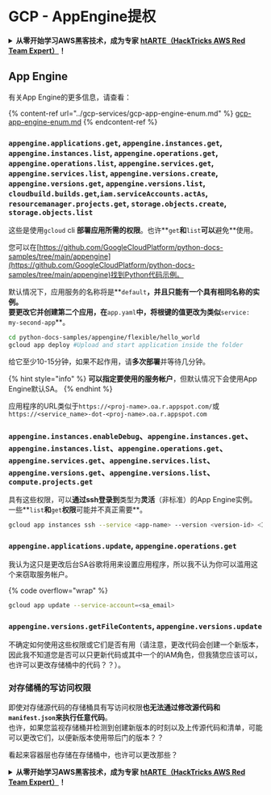 # GCP - AppEngine提权

<details>

<summary><strong>从零开始学习AWS黑客技术，成为专家</strong> <a href="https://training.hacktricks.xyz/courses/arte"><strong>htARTE（HackTricks AWS Red Team Expert）</strong></a><strong>！</strong></summary>

支持HackTricks的其他方式：

* 如果您想看到您的**公司在HackTricks中做广告**或**下载PDF格式的HackTricks**，请查看[**订阅计划**](https://github.com/sponsors/carlospolop)!
* 获取[**官方PEASS & HackTricks周边产品**](https://peass.creator-spring.com)
* 探索[**PEASS家族**](https://opensea.io/collection/the-peass-family)，我们的独家[**NFTs**](https://opensea.io/collection/the-peass-family)
* **加入** 💬 [**Discord群组**](https://discord.gg/hRep4RUj7f) 或 [**电报群组**](https://t.me/peass) 或 **关注**我们的**Twitter** 🐦 [**@hacktricks_live**](https://twitter.com/hacktricks_live)**。**
* 通过向[**HackTricks**](https://github.com/carlospolop/hacktricks)和[**HackTricks Cloud**](https://github.com/carlospolop/hacktricks-cloud) github仓库提交PR来分享您的黑客技巧。

</details>

## App Engine

有关App Engine的更多信息，请查看：

{% content-ref url="../gcp-services/gcp-app-engine-enum.md" %}
[gcp-app-engine-enum.md](../gcp-services/gcp-app-engine-enum.md)
{% endcontent-ref %}

### `appengine.applications.get`, `appengine.instances.get`, `appengine.instances.list`, `appengine.operations.get`, `appengine.operations.list`, `appengine.services.get`, `appengine.services.list`, `appengine.versions.create`, `appengine.versions.get`, `appengine.versions.list`, `cloudbuild.builds.get`,`iam.serviceAccounts.actAs`, `resourcemanager.projects.get`, `storage.objects.create`, `storage.objects.list`

这些是使用`gcloud` cli **部署应用所需的权限**。也许**`get`**和**`list`**可以**避免**使用。

您可以在[https://github.com/GoogleCloudPlatform/python-docs-samples/tree/main/appengine](https://github.com/GoogleCloudPlatform/python-docs-samples/tree/main/appengine)找到Python代码示例。

默认情况下，应用服务的名称将是**`default`**，并且只能有一个具有相同名称的实例。\
要更改它并创建第二个应用，在**`app.yaml`**中，将根键的值更改为类似**`service: my-second-app`**。
```bash
cd python-docs-samples/appengine/flexible/hello_world
gcloud app deploy #Upload and start application inside the folder
```
给它至少10-15分钟，如果不起作用，请**多次部署**并等待几分钟。

{% hint style="info" %}
**可以指定要使用的服务帐户**，但默认情况下会使用App Engine默认SA。
{% endhint %}

应用程序的URL类似于`https://<proj-name>.oa.r.appspot.com/`或`https://<service_name>-dot-<proj-name>.oa.r.appspot.com`

### `appengine.instances.enableDebug`、`appengine.instances.get`、`appengine.instances.list`、`appengine.operations.get`、`appengine.services.get`、`appengine.services.list`、`appengine.versions.get`、`appengine.versions.list`、`compute.projects.get`

具有这些权限，可以**通过ssh登录到**类型为**灵活**（非标准）的App Engine实例。一些**`list`**和**`get`**权限**可能并不真正需要**。
```bash
gcloud app instances ssh --service <app-name> --version <version-id> <ID>
```
### `appengine.applications.update`, `appengine.operations.get`

我认为这只是更改后台SA谷歌将用来设置应用程序，所以我不认为你可以滥用这个来窃取服务帐户。

{% code overflow="wrap" %}
```bash
gcloud app update --service-account=<sa_email>
```
### `appengine.versions.getFileContents`, `appengine.versions.update`

不确定如何使用这些权限或它们是否有用（请注意，更改代码会创建一个新版本，因此我不知道您是否可以只更新代码或其中一个的IAM角色，但我猜您应该可以，也许可以更改存储桶中的代码？？）。

### 对存储桶的写访问权限

即使对存储源代码的存储桶具有写访问权限**也无法通过修改源代码和`manifest.json`来执行任意代码**。\
也许，如果您监视存储桶并检测到创建新版本的时刻以及上传源代码和清单，可能可以更改它们，以便新版本使用带后门的版本？？

看起来容器层也存储在存储桶中，也许可以更改那些？

<details>

<summary><strong>从零开始学习AWS黑客技术，成为专家</strong> <a href="https://training.hacktricks.xyz/courses/arte"><strong>htARTE（HackTricks AWS Red Team Expert）</strong></a><strong>！</strong></summary>

支持HackTricks的其他方式：

* 如果您想在HackTricks中看到您的**公司广告**或**下载PDF格式的HackTricks**，请查看[**订阅计划**](https://github.com/sponsors/carlospolop)！
* 获取[**官方PEASS & HackTricks周边产品**](https://peass.creator-spring.com)
* 探索[**PEASS家族**](https://opensea.io/collection/the-peass-family)，我们的独家[**NFTs**](https://opensea.io/collection/the-peass-family)
* **加入** 💬 [**Discord群**](https://discord.gg/hRep4RUj7f) 或 [**电报群**](https://t.me/peass) 或在**Twitter** 🐦 [**@hacktricks_live**](https://twitter.com/hacktricks_live)**上关注**我们。
* 通过向[**HackTricks**](https://github.com/carlospolop/hacktricks)和[**HackTricks Cloud**](https://github.com/carlospolop/hacktricks-cloud) github仓库提交PR来**分享您的黑客技巧**。

</details>
